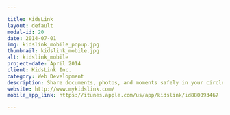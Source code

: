```yaml
---

title: KidsLink
layout: default
modal-id: 20
date: 2014-07-01
img: kidslink_mobile_popup.jpg
thumbnail: kidslink_mobile.jpg
alt: kidslink_mobile
project-date: April 2014
client: KidsLink Inc.
category: Web Development
description: Share documents, photos, and moments safely in your circle.
website: http://www.mykidslink.com/
mobile_app_link: https://itunes.apple.com/us/app/kidslink/id880093467

---
```

